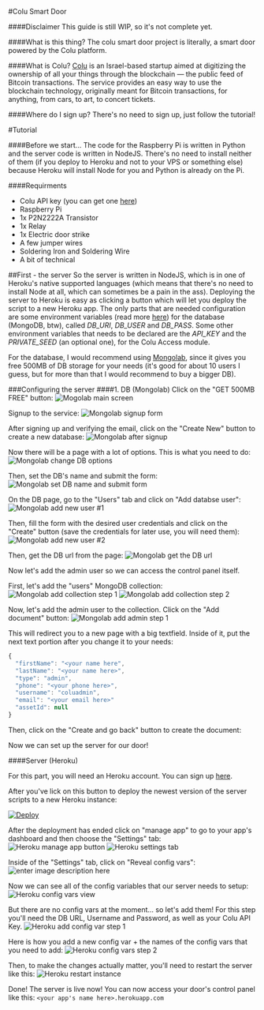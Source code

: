 #Colu Smart Door

####Disclaimer
This guide is still WIP, so it's not complete yet.

####What is this thing?
The colu smart door project is literally, a smart door powered by the Colu platform.

####What is Colu?
[Colu](http://colu.co) is an Israel-based startup aimed at digitizing the ownership of all your things through the blockchain — the public feed of Bitcoin transactions. The service provides an easy way to use the blockchain technology, originally meant for Bitcoin transactions, for anything, from cars, to art, to concert tickets.

####Where do I sign up?
There's no need to sign up, just follow the tutorial!

#Tutorial

####Before we start...
The code for the Raspberry Pi is written in Python and the server code is written in NodeJS. There's no need to install neither of them (if you deploy to Heroku and not to your VPS or something else) because Heroku will install Node for you and Python is already on the Pi.

####Requirments

 - Colu API key (you can get one [here](http://colu.co/getapikey))
 - Raspberry Pi
 - 1x P2N2222A Transistor
 - 1x Relay
 - 1x Electric door strike
 - A few jumper wires
 - Soldering Iron and Soldering Wire
 - A bit of technical 

##First - the server
So the server is written in NodeJS, which is in one of Heroku's native supported languages (which means that there's no need to install Node at all, which can sometimes be a pain in the ass).
Deploying the server to Heroku is easy as clicking a button which will let you deploy the script to a new Heroku app. The only parts that are needed configuration are some environment variables (read more [here](https://en.wikipedia.org/wiki/Environment_variable)) for the database (MongoDB, btw), called *DB_URI*, *DB_USER* and *DB_PASS*. Some other environment variables that needs to be declared are the *API_KEY* and the *PRIVATE_SEED* (an optional one), for the Colu Access module.

For the database, I would recommend using [Mongolab](http://mongolab.com), since it gives you free 500MB of DB storage for your needs (it's good for about 10 users I guess, but for more than that I would recommend to buy a bigger DB).

###Configuring the server
####1. DB (Mongolab)
Click on the "GET 500MB FREE" button:
![Mogolab main screen](https://www.evernote.com/shard/s471/sh/e490ae5b-3c8a-43be-873b-d12cc9ea7928/cb4486415b40b535/res/f6e7badb-5aba-4e38-8f22-e1c52b440c49/skitch.png?resizeSmall&width=832)

Signup to the service:
![Mongolab signup form](https://www.evernote.com/shard/s471/sh/6addc977-3bdb-4579-8179-f09e2f98aa7d/d428a5d31e4b1196/res/f137142d-86e0-4b4a-9a61-67591c17bcf7/skitch.png?resizeSmall&width=832)

After signing up and verifying the email, click on the "Create New" button to create a new database:
![Mongolab after signup](https://www.evernote.com/shard/s471/sh/878473c1-b02c-4673-b7fb-4640d4d58694/e3da3a4dee4c0473/res/bae69217-29dc-4f8a-aceb-465af49639ae/skitch.png?resizeSmall&width=832)

Now there will be a page with a lot of options. This is what you need to do:
![Mongolab change DB options](https://www.evernote.com/shard/s471/sh/b05a76d2-62bb-44c9-adcd-d84e15aac062/9c9f16b49b511d1e/res/b838ef77-f21d-4590-a801-37272f5a54ff/skitch.png?resizeSmall&width=832)

Then, set the DB's name and submit the form:
![Mongolab set DB name and submit form](https://www.evernote.com/shard/s471/sh/a768c7d5-925a-4d31-af29-057dda8a9192/fa91af67ecfcd6d3/res/27292620-8c26-4177-9a96-4e34497cbc61/skitch.png?resizeSmall&width=832)

On the DB page, go to the "Users" tab and click on "Add databse user":
![Mongolab add new user #1](https://www.evernote.com/shard/s471/sh/9d6011a2-b8ca-486a-add6-47e30435802a/d2fda13ab75c4156/res/c9362564-ba4c-4cc8-99cf-91dff812a672/skitch.png?resizeSmall&width=832)

Then, fill the form with the desired user credentials and click on the "Create" button (save the credentials for later use, you will need them):
![Mongolab add new user #2](https://www.evernote.com/shard/s471/sh/3e8ff840-67f3-4c39-ac89-ace9f8433e67/12ac751de8f919bc/res/eff51a5a-41da-4e37-9da0-6229a7eea8c9/skitch.png?resizeSmall&width=832)

Then, get the DB url from the page:
![Mongolab get the DB url](https://www.evernote.com/shard/s471/sh/244031b4-e491-4db6-8540-53d305bb829f/5d0cbae02b669418/res/e9fbb7b4-c033-45e4-bf9c-02fd59dbf07a/skitch.png?resizeSmall&width=832)

Now let's add the admin user so we can access the control panel itself.

First, let's add the "users" MongoDB collection: 
![Mongolab add collection step 1](https://www.evernote.com/shard/s471/sh/d7f7745f-cae8-44cc-aa8c-4de91cfd31d2/f2d8d0f2c494fbc9/res/47815c1c-e3a7-45d5-b9ad-1baf0cc6e2ac/skitch.png?resizeSmall&width=832)
![Mongolab add collection step 2](https://www.evernote.com/shard/s471/sh/ff120215-4f58-460a-b7c9-ba99deb9a668/49f62a3cffba9899/res/d51cc8df-617e-4d74-915e-d6a0fdaf76ca/skitch.png?resizeSmall&width=832)

Now, let's add the admin user to the collection. Click on the "Add document" button:
![Mongolab add admin step 1](https://www.evernote.com/shard/s471/sh/d4143037-6e95-4871-a1ed-d9d588b0a1ef/236324cea80c18c9/res/271c59bc-eae1-48ad-a495-3e388c793063/skitch.png?resizeSmall&width=832)

This will redirect you to a new page with a big textfield. Inside of it, put the next text portion after you change it to your needs:
```javascript
{
  "firstName": "<your name here",
  "lastName": "<your name here>",
  "type": "admin",
  "phone": "<your phone here>",
  "username": "coluadmin",
  "email": "<your email here>"
  "assetId": null
}
```
Then, click on the "Create and go back" button to create the document:


Now we can set up the server for our door!

####Server (Heroku)

For this part, you will need an Heroku account. You can sign up [here](http://heroku.com).

After you've lick on this button to deploy the newest version of the server scripts to a new Heroku instance:

[![Deploy](https://www.herokucdn.com/deploy/button.png)](https://heroku.com/deploy?template=https://github.com/rezozo/colu-smart-door/tree/master/)

After the deployment has ended click on "manage app" to go to your app's dashboard and then choose the "Settings" tab:
![Heroku manage app button](https://www.evernote.com/shard/s471/sh/e25bf6bd-a73e-4be8-8d9d-c08b93e5ade0/e13bee11d3523c2e/res/e43b4f7d-66d6-40f6-ad1f-6c7be9b61892/skitch.png?resizeSmall&width=832)
![Heroku settings tab](https://www.evernote.com/shard/s471/sh/f11f77fa-8da2-4a55-98ec-30fc0d673a34/96399433e6b78444/res/c6658a4a-e1b0-4c4f-81ca-760453fd9b92/skitch.png?resizeSmall&width=832)

Inside of the "Settings" tab, click on "Reveal config vars":
![enter image description here](https://www.evernote.com/shard/s471/sh/96d4b534-f106-4c00-8404-221925a51308/f0e8da21f538f57a/res/dc0f8f5c-1b18-4f90-a183-23278823e7c1/skitch.png?resizeSmall&width=832)

Now we can see all of the config variables that our server needs to setup:
![Heroku config vars view](https://www.evernote.com/shard/s471/sh/2471fa30-958d-4750-8fa3-47e89fabb638/933b25a199d477a3/res/2a1239d1-3a35-4396-b410-d12fad8c61c6/skitch.png?resizeSmall&width=832)

But there are no config vars at the moment... so let's add them! For this step you'll need the DB URL, Username and Password, as well as your Colu API Key.
![Heroku add config var step 1](https://www.evernote.com/shard/s471/sh/ea5e7d4d-5b4b-4c52-9378-fb0ed6daa5d8/455ae2ef2e760dc5/res/2c826ef1-2240-4921-bae7-9701cd683056/skitch.png?resizeSmall&width=832)

Here is how you add a new config var + the names of the config vars that you need to add:
![Heroku config vars step 2](https://www.evernote.com/shard/s471/sh/02ee60fa-6a6d-4dd7-9cb5-aa953e066c20/62c1035521a90041/res/b9763a16-9bc8-4920-8d2a-fb7d22efe699/skitch.png)

Then, to make the changes actually matter, you'll need to restart the server like this:
![Heroku restart instance](https://www.evernote.com/shard/s471/sh/16d60f30-741f-475e-94b8-968d3763eef4/385d1aee0ac6f306/res/bfaa66bb-ed8a-4d76-b30f-4751fb81eaac/skitch.png?resizeSmall&width=832)

Done! The server is live now! You can now access your door's control panel like this: `<your app's name here>.herokuapp.com`
